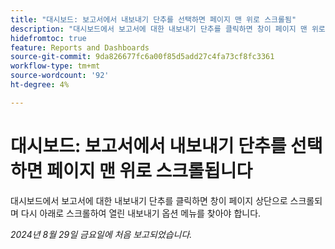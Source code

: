 ```yaml
---
title: "대시보드: 보고서에서 내보내기 단추를 선택하면 페이지 맨 위로 스크롤됨"
description: "대시보드에서 보고서에 대한 내보내기 단추를 클릭하면 창이 페이지 맨 위로 스크롤되며 열린 내보내기 옵션 메뉴를 찾으려면 아래로 스크롤해야 합니다."
hidefromtoc: true
feature: Reports and Dashboards
source-git-commit: 9da826677fc6a00f85d5add27c4fa73cf8fc3361
workflow-type: tm+mt
source-wordcount: '92'
ht-degree: 4%

---
```



# 대시보드: 보고서에서 내보내기 단추를 선택하면 페이지 맨 위로 스크롤됩니다

대시보드에서 보고서에 대한 내보내기 단추를 클릭하면 창이 페이지 상단으로 스크롤되며 다시 아래로 스크롤하여 열린 내보내기 옵션 메뉴를 찾아야 합니다.

_2024년 8월 29일 금요일에 처음 보고되었습니다._
